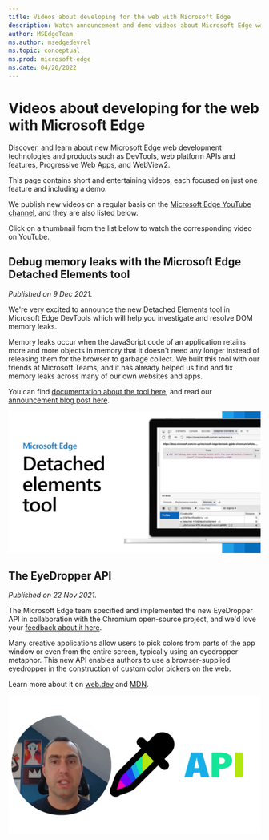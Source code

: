 ```yaml
---
title: Videos about developing for the web with Microsoft Edge
description: Watch announcement and demo videos about Microsoft Edge web development technologies such as DevTools, Progressive Web App, Web platform features, WebView2, and more.
author: MSEdgeTeam
ms.author: msedgedevrel
ms.topic: conceptual
ms.prod: microsoft-edge
ms.date: 04/20/2022
---
```

# Videos about developing for the web with Microsoft Edge

Discover, and learn about new Microsoft Edge web development technologies and products such as DevTools, web platform APIs and features, Progressive Web Apps, and WebView2.

This page contains short and entertaining videos, each focused on just one feature and including a demo.

We publish new videos on a regular basis on the [Microsoft Edge YouTube channel](https://www.youtube.com/channel/UCIGx7oT8p6-jUpOfg98yelA), and they are also listed below.

Click on a thumbnail from the list below to watch the corresponding video on YouTube.

<!-- To add a new video:
- Prepare the YouTube URL, thumbnail image, and description.
- Add a new H2 heading below this comment, with the name of the video.
- Add the publish date next (same as the one on YouTube).
- Place the description below that, fixing any links that came from YouTube and that might have been shortened.
- Place the video thumbnail image in the ./images folder.
- Add a markdown image below the description, with the thumbnail you added before, and link this image tag to the YouTube video. -->

## Debug memory leaks with the Microsoft Edge Detached Elements tool

_Published on 9 Dec 2021._

We're very excited to announce the new Detached Elements tool in Microsoft Edge DevTools which will help you investigate and resolve DOM memory leaks.

Memory leaks occur when the JavaScript code of an application retains more and more objects in memory that it doesn't need any longer instead of releasing them for the browser to garbage collect.
We built this tool with our friends at Microsoft Teams, and it has already helped us find and fix memory leaks across many of our own websites and apps.

You can find [documentation about the tool here](../devtools-guide-chromium/memory-problems/dom-leaks.md), and read our [announcement blog post here](https://blogs.windows.com/msedgedev/2021/12/09/debug-memory-leaks-detached-elements-tool-devtools/).

[![Thumbnail image for the Detached Elements video, showing the video title and a screenshot of the tool](./images/detached-elements.png)](https://www.youtube.com/watch?v=v2iy17ptmBk)
 
## The EyeDropper API

_Published on 22 Nov 2021._

The Microsoft Edge team specified and implemented the new EyeDropper API in collaboration with the Chromium open-source project, and we'd love your [feedback about it here](https://github.com/WICG/eyedropper-api/issues).

Many creative applications allow users to pick colors from parts of the app window or even from the entire screen, typically using an eyedropper metaphor. This new  API enables authors to use a browser-supplied eyedropper in the construction of custom color pickers on the web.

Learn more about it on [web.dev](https://web.dev/eyedropper/) and [MDN](https://developer.mozilla.org/en-US/docs/Web/API/EyeDropper_API).

[![Thumbnail image for the Eye Dropper API video, showing an eyedropper drawing and Patrick Brosset's face](./images/eye-dropper.png)](https://www.youtube.com/watch?v=XZUEnUbI7dE)
